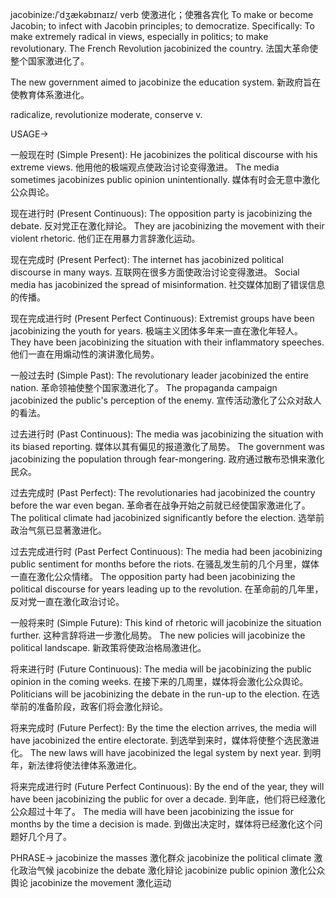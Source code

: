jacobinize:/ˈdʒækəbɪnaɪz/
verb
使激进化；使雅各宾化
To make or become Jacobin; to infect with Jacobin principles; to democratize.  Specifically: To make extremely radical in views, especially in politics; to make revolutionary.
The French Revolution jacobinized the country. 法国大革命使整个国家激进化了。

The new government aimed to jacobinize the education system. 新政府旨在使教育体系激进化。

radicalize, revolutionize
moderate, conserve
v.


USAGE->

一般现在时 (Simple Present):
He jacobinizes the political discourse with his extreme views. 他用他的极端观点使政治讨论变得激进。
The media sometimes jacobinizes public opinion unintentionally. 媒体有时会无意中激化公众舆论。


现在进行时 (Present Continuous):
The opposition party is jacobinizing the debate. 反对党正在激化辩论。
They are jacobinizing the movement with their violent rhetoric. 他们正在用暴力言辞激化运动。


现在完成时 (Present Perfect):
The internet has jacobinized political discourse in many ways. 互联网在很多方面使政治讨论变得激进。
Social media has jacobinized the spread of misinformation. 社交媒体加剧了错误信息的传播。


现在完成进行时 (Present Perfect Continuous):
Extremist groups have been jacobinizing the youth for years. 极端主义团体多年来一直在激化年轻人。
They have been jacobinizing the situation with their inflammatory speeches. 他们一直在用煽动性的演讲激化局势。


一般过去时 (Simple Past):
The revolutionary leader jacobinized the entire nation. 革命领袖使整个国家激进化了。
The propaganda campaign jacobinized the public's perception of the enemy. 宣传活动激化了公众对敌人的看法。


过去进行时 (Past Continuous):
The media was jacobinizing the situation with its biased reporting. 媒体以其有偏见的报道激化了局势。
The government was jacobinizing the population through fear-mongering. 政府通过散布恐惧来激化民众。


过去完成时 (Past Perfect):
The revolutionaries had jacobinized the country before the war even began. 革命者在战争开始之前就已经使国家激进化了。
The political climate had jacobinized significantly before the election. 选举前政治气氛已显著激进化。


过去完成进行时 (Past Perfect Continuous):
The media had been jacobinizing public sentiment for months before the riots. 在骚乱发生前的几个月里，媒体一直在激化公众情绪。
The opposition party had been jacobinizing the political discourse for years leading up to the revolution.  在革命前的几年里，反对党一直在激化政治讨论。


一般将来时 (Simple Future):
This kind of rhetoric will jacobinize the situation further. 这种言辞将进一步激化局势。
The new policies will jacobinize the political landscape. 新政策将使政治格局激进化。


将来进行时 (Future Continuous):
The media will be jacobinizing the public opinion in the coming weeks. 在接下来的几周里，媒体将会激化公众舆论。
Politicians will be jacobinizing the debate in the run-up to the election. 在选举前的准备阶段，政客们将会激化辩论。


将来完成时 (Future Perfect):
By the time the election arrives, the media will have jacobinized the entire electorate. 到选举到来时，媒体将使整个选民激进化。
The new laws will have jacobinized the legal system by next year. 到明年，新法律将使法律体系激进化。


将来完成进行时 (Future Perfect Continuous):
By the end of the year, they will have been jacobinizing the public for over a decade. 到年底，他们将已经激化公众超过十年了。
The media will have been jacobinizing the issue for months by the time a decision is made. 到做出决定时，媒体将已经激化这个问题好几个月了。



PHRASE->
jacobinize the masses 激化群众
jacobinize the political climate 激化政治气候
jacobinize the debate 激化辩论
jacobinize public opinion 激化公众舆论
jacobinize the movement 激化运动
